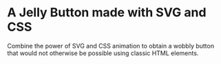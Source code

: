# A Jelly Button made with SVG and CSS

Combine the power of SVG and CSS animation to obtain a wobbly button that would not otherwise be possible using classic HTML elements.
